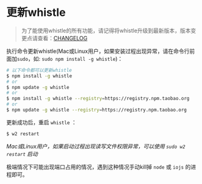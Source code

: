 # 更新whistle
> 为了能使用whistle的所有功能，请记得将whistle升级到最新版本，版本变更点请查看：[CHANGELOG](https://github.com/avwo/whistle/blob/master/CHANGELOG.md#-)

执行命令更新whistle(Mac或Linux用户，如果安装过程出现异常，请在命令行前面加`sudo`，如: `sudo npm install -g whistle`)：

```sh
# 以下命令都可以更新whistle
$ npm install -g whistle
# or
$ npm update -g whistle
# or
$ npm install -g whistle --registry=https://registry.npm.taobao.org
# or
$ npm update -g whistle --registry=https://registry.npm.taobao.org
```

更新成功后，重启 `whistle` ：

```sh
$ w2 restart
```

*Mac或Linux用户，如果启动过程出现读写文件权限异常，可以使用 `sudo w2 restart` 启动*

极端情况下可能出现端口占用的情况，遇到这种情况手动kill掉 `node` 或 `iojs` 的进程即可。
